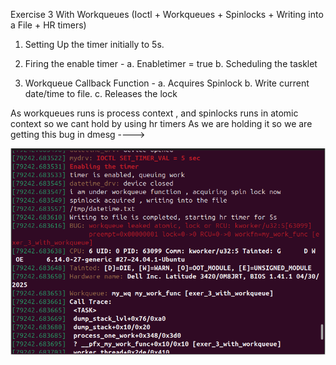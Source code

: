 Exercise 3 With Workqueues
(Ioctl + Workqueues + Spinlocks + Writing into a File + HR timers)

1. Setting Up the timer initially to 5s.

2. Firing the enable timer -
    a. Enabletimer = true
    b. Scheduling the tasklet

3. Workqueue Callback Function -
    a. Acquires Spinlock
    b. Write current date/time to file.
    c. Releases the lock

As workqueues runs is process context , and spinlocks runs in atomic context so we cant hold by using hr timers
As we are holding it so we are getting this bug in dmesg ---->


![alt text](image.png)